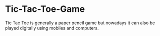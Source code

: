 # Tic-Tac-Toe-Game
Tic Tac Toe is generally a paper pencil game but nowadays it can also be played digitally using mobiles and computers.

